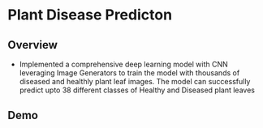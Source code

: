 # Plant Disease Predicton

## Overview
- Implemented a comprehensive deep learning model with CNN leveraging Image Generators to train the model with thousands of diseased and healthly plant leaf images. The model can successfully predict upto 38 different classes of Healthy and Diseased plant leaves

## Demo
[video_demo]: https://github.com/user-attachments/assets/109bcfd3-8d87-4cb3-8583-c91c2ad50dab
